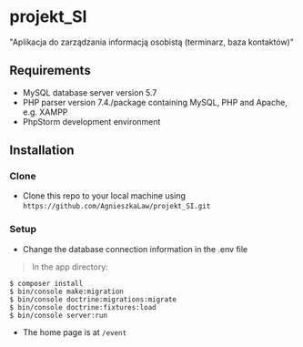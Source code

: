 # projekt_SI
"Aplikacja do zarządzania informacją osobistą (terminarz, baza kontaktów)"

## Requirements

- MySQL database server version 5.7
- PHP parser version 7.4./package containing MySQL, PHP and Apache, e.g. XAMPP
- PhpStorm development environment

## Installation

### Clone

- Clone this repo to your local machine using `https://github.com/AgnieszkaLaw/projekt_SI.git`

### Setup

- Change the database connection information in the .env file

> In the app directory:
```shell
$ composer install
$ bin/console make:migration
$ bin/console doctrine:migrations:migrate
$ bin/console doctrine:fixtures:load
$ bin/console server:run
```

- The home page is at `/event`
